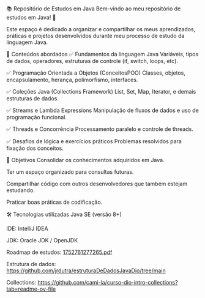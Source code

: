 📚 Repositório de Estudos em Java
Bem-vindo ao meu repositório de estudos em Java! 🚀

Este espaço é dedicado a organizar e compartilhar os meus aprendizados, práticas e projetos desenvolvidos durante meu processo de estudo da linguagem Java.

📌 Conteúdos abordados
✅ Fundamentos da linguagem Java
Variáveis, tipos de dados, operadores, estruturas de controle (if, switch, loops, etc).

✅ Programação Orientada a Objetos (ConceitosPOO)
Classes, objetos, encapsulamento, herança, polimorfismo, interfaces.

✅ Coleções Java (Collections Framework)
List, Set, Map, Iterator, e demais estruturas de dados.

✅ Streams e Lambda Expressions
Manipulação de fluxos de dados e uso de programação funcional.

✅ Threads e Concorrência
Processamento paralelo e controle de threads.

✅ Desafios de lógica e exercícios práticos
Problemas resolvidos para fixação dos conceitos.

🎯 Objetivos
Consolidar os conhecimentos adquiridos em Java.

Ter um espaço organizado para consultas futuras.

Compartilhar código com outros desenvolvedores que também estejam estudando.

Praticar boas práticas de codificação.

🛠️ Tecnologias utilizadas
Java SE (versão 8+)

IDE: IntelliJ IDEA 

JDK: Oracle JDK / OpenJDK

Roadmap de estudos:
[1752761277265.pdf](https://github.com/user-attachments/files/21582484/1752761277265.pdf)

Estrutura de dados: 
https://github.com/jrdutra/estruturaDeDadosJavaDio/tree/main

Collections:
https://github.com/cami-la/curso-dio-intro-collections?tab=readme-ov-file


